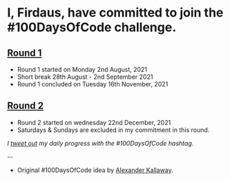 # I, Firdaus, have committed to join the #100DaysOfCode challenge. 

## [Round 1](./round_one)
- Round 1 started on Monday 2nd August, 2021
- Short break 28th August - 2nd September 2021
- Round 1 concluded on Tuesday 16th November, 2021

## [Round 2](./round_two)
- Round 2 started on wednesday 22nd December, 2021
- Saturdays & Sundays are excluded in my commitment in this round.

<i> I [tweet out](https://twitter.com/betascribbles) my daily progress with the #100DaysOfCode hashtag. </i>

-- 

* Original #100DaysOfCode  idea by [Alexander Kallaway](https://medium.freecodecamp.org/join-the-100daysofcode-556ddb4579e4).
